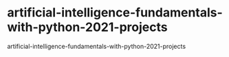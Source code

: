 # artificial-intelligence-fundamentals-with-python-2021-projects
artificial-intelligence-fundamentals-with-python-2021-projects
